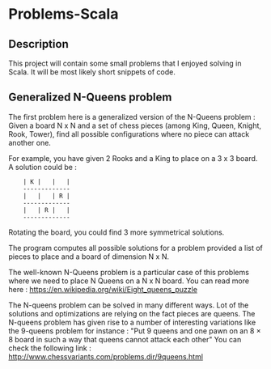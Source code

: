 # Problems-Scala


## Description

This project will contain some small problems that I enjoyed solving in Scala. It will be most likely short snippets of code. 

## Generalized N-Queens problem

The first problem here is a generalized version of the N-Queens problem : 
Given a board N x N and a set of chess pieces (among King, Queen, Knight, Rook, Tower), find all possible configurations where no piece can attack another one.

For example, you have given 2 Rooks and a King to place on a 3 x 3 board. A solution could be :

```
	| K |   |   |
	-------------
	|   |   | R |
	-------------
	|   | R |   |
	-------------
```

Rotating the board, you could find 3 more symmetrical solutions.

The program computes all possible solutions for a problem provided a list of pieces to place and a board of dimension N x N.

The well-known N-Queens problem is a particular case of this problems where we need to place N Queens on a N x N board. You can read more here : https://en.wikipedia.org/wiki/Eight_queens_puzzle 

The N-queens problem can be solved in many different ways. Lot of the solutions and optimizations are relying on the fact pieces are queens. 
The N-queens problem has given rise to a number of interesting variations like the 9-queens problem for instance : "Put 9 queens and one pawn on an 8 × 8 board in such a way that queens cannot attack each other"
You can check the following link : http://www.chessvariants.com/problems.dir/9queens.html
     